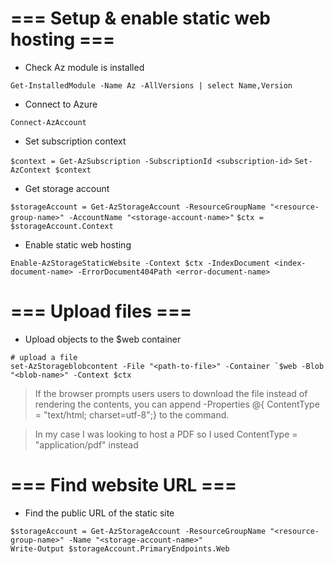 # === Setup & enable static web hosting ===

* Check Az module is installed

`Get-InstalledModule -Name Az -AllVersions | select Name,Version`

* Connect to Azure

`Connect-AzAccount`

* Set subscription context

`$context = Get-AzSubscription -SubscriptionId <subscription-id>`
`Set-AzContext $context`

* Get storage account

`$storageAccount = Get-AzStorageAccount -ResourceGroupName "<resource-group-name>" -AccountName "<storage-account-name>"`
`$ctx = $storageAccount.Context`

* Enable static web hosting

`Enable-AzStorageStaticWebsite -Context $ctx -IndexDocument <index-document-name> -ErrorDocument404Path <error-document-name>`

# === Upload files ===

* Upload objects to the $web container

```
# upload a file
set-AzStorageblobcontent -File "<path-to-file>" -Container `$web -Blob "<blob-name>" -Context $ctx
```
>If the browser prompts users users to download the file instead of rendering the contents, you can append -Properties @{ ContentType = "text/html; charset=utf-8";} to the command.

>In my case I was looking to host a PDF so I used ContentType = "application/pdf" instead

# === Find website URL ===

* Find the public URL of the static site

```
$storageAccount = Get-AzStorageAccount -ResourceGroupName "<resource-group-name>" -Name "<storage-account-name>"
Write-Output $storageAccount.PrimaryEndpoints.Web
```
